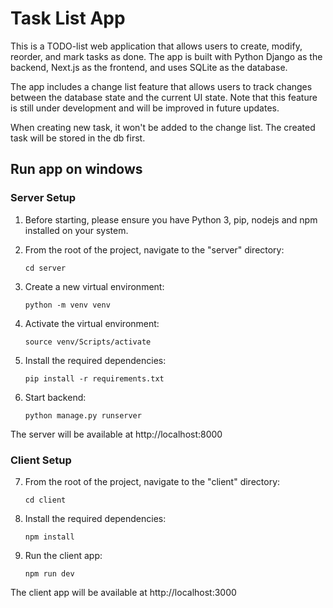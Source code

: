 
# Task List App

This is a TODO-list web application that allows users to create, modify, reorder, and mark tasks as done. 
The app is built with Python Django as the backend, Next.js as the frontend, and uses SQLite as the database.

The app includes a change list feature that allows users to track changes between the database state and the current UI state. 
Note that this feature is still under development and will be improved in future updates.

When creating new task, it won't be added to the change list. The created task will be stored in the db first. 


## Run app on windows

### Server Setup

1. Before starting, please ensure you have Python 3, pip, nodejs and npm installed on your system.

2. From the root of the project, navigate to the "server" directory:

    ```cd server```

3. Create a new virtual environment:
  
    ```python -m venv venv``` 

4. Activate the virtual environment:
  
    ```source venv/Scripts/activate```

5. Install the required dependencies:
  
    ```pip install -r requirements.txt```

6. Start backend: 
  
    ``` python manage.py runserver ```
  
  The server will be available at http://localhost:8000

### Client Setup

7. From the root of the project, navigate to the "client" directory:
   
    ```cd client```

8. Install the required dependencies:

    ```npm install```

9. Run the client app:
   
    ```npm run dev```


The client app will be available at http://localhost:3000
